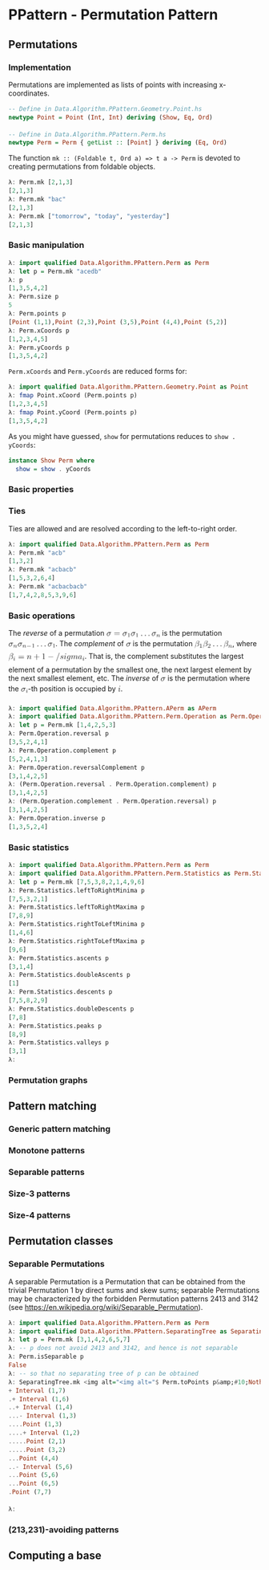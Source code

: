 <!-- python -m readme2tex --usepackage "tikz" --usepackage "xcolor" --output README.md --readme  READOTHER.md --nocdn --pngtrick -->

# PPattern - Permutation Pattern

## Permutations

### Implementation

Permutations are implemented as lists of points with increasing x-coordinates.

```haskell
-- Define in Data.Algorithm.PPattern.Geometry.Point.hs
newtype Point = Point (Int, Int) deriving (Show, Eq, Ord)

-- Define in Data.Algorithm.PPattern.Perm.hs
newtype Perm = Perm { getList :: [Point] } deriving (Eq, Ord)
```

The function `mk :: (Foldable t, Ord a) => t a -> Perm` is devoted to creating
permutations from foldable objects.

```haskell
λ: Perm.mk [2,1,3]
[2,1,3]
λ: Perm.mk "bac"
[2,1,3]
λ: Perm.mk ["tomorrow", "today", "yesterday"]
[2,1,3]
```

### Basic manipulation

```haskell
λ: import qualified Data.Algorithm.PPattern.Perm as Perm
λ: let p = Perm.mk "acedb"
λ: p
[1,3,5,4,2]
λ: Perm.size p
5
λ: Perm.points p
[Point (1,1),Point (2,3),Point (3,5),Point (4,4),Point (5,2)]
λ: Perm.xCoords p
[1,2,3,4,5]
λ: Perm.yCoords p
[1,3,5,4,2]
```

`Perm.xCoords` and `Perm.yCoords` are reduced forms for:

```haskell
λ: import qualified Data.Algorithm.PPattern.Geometry.Point as Point
λ: fmap Point.xCoord (Perm.points p)
[1,2,3,4,5]
λ: fmap Point.yCoord (Perm.points p)
[1,3,5,4,2]
```

As you might have guessed, `show` for permutations reduces to `show . yCoords`:

```haskell
instance Show Perm where
  show = show . yCoords
```

### Basic properties

### Ties

Ties are allowed and are resolved according to the left-to-right order.

```haskell
λ: import qualified Data.Algorithm.PPattern.Perm as Perm
λ: Perm.mk "acb"
[1,3,2]
λ: Perm.mk "acbacb"
[1,5,3,2,6,4]
λ: Perm.mk "acbacbacb"
[1,7,4,2,8,5,3,9,6]
```

### Basic operations

The *reverse* of a permutation <img alt="$\sigma = \sigma_1 \sigma_1 \ldots \sigma_n$" src="svgs/f00e73d0681e93ba274aa2e29bda2bb0.png?invert_in_darkmode" align=middle width="107.393715pt" height="14.102549999999994pt"/>
is the permutation <img alt="$\sigma_n \sigma_{n-1} \ldots \sigma_1$" src="svgs/136707a3c7df490ad43d3008f02c3739.png?invert_in_darkmode" align=middle width="93.981855pt" height="14.102549999999994pt"/>.
The *complement* of <img alt="$\sigma$" src="svgs/8cda31ed38c6d59d14ebefa440099572.png?invert_in_darkmode" align=middle width="9.945705000000002pt" height="14.102549999999994pt"/> is the permutation
<img alt="$\beta_1 \beta_2 \ldots \beta_n$" src="svgs/69c5ec9825b74db00546c7649d8fcb9f.png?invert_in_darkmode" align=middle width="75.291645pt" height="22.745910000000016pt"/>, where
<img alt="$\beta_i = n+1-/sigma_i$" src="svgs/e84f5fc1518253c82c7178ee80be16bd.png?invert_in_darkmode" align=middle width="152.28906pt" height="24.56552999999997pt"/>.
That is, the complement substitutes the largest element of a permutation
by the smallest one, the next largest element by the next smallest element, etc.
The *inverse* of <img alt="$\sigma$" src="svgs/8cda31ed38c6d59d14ebefa440099572.png?invert_in_darkmode" align=middle width="9.945705000000002pt" height="14.102549999999994pt"/> is the permutation where the <img alt="$\sigma_i$" src="svgs/e61ae7f2cb94c8418c30517775fde77d.png?invert_in_darkmode" align=middle width="13.991505000000002pt" height="14.102549999999994pt"/>-th position
is occupied by <img alt="$i$" src="svgs/77a3b857d53fb44e33b53e4c8b68351a.png?invert_in_darkmode" align=middle width="5.642109000000004pt" height="21.602129999999985pt"/>.

```haskell
λ: import qualified Data.Algorithm.PPattern.APerm as APerm
λ: import qualified Data.Algorithm.PPattern.Perm.Operation as Perm.Operation
λ: let p = Perm.mk [1,4,2,5,3]
λ: Perm.Operation.reversal p
[3,5,2,4,1]
λ: Perm.Operation.complement p
[5,2,4,1,3]
λ: Perm.Operation.reversalComplement p
[3,1,4,2,5]
λ: (Perm.Operation.reversal . Perm.Operation.complement) p
[3,1,4,2,5]
λ: (Perm.Operation.complement . Perm.Operation.reversal) p
[3,1,4,2,5]
λ: Perm.Operation.inverse p
[1,3,5,2,4]
```

### Basic statistics

```haskell
λ: import qualified Data.Algorithm.PPattern.Perm as Perm
λ: import qualified Data.Algorithm.PPattern.Perm.Statistics as Perm.Statistics
λ: let p = Perm.mk [7,5,3,8,2,1,4,9,6]
λ: Perm.Statistics.leftToRightMinima p
[7,5,3,2,1]
λ: Perm.Statistics.leftToRightMaxima p
[7,8,9]
λ: Perm.Statistics.rightToLeftMinima p
[1,4,6]
λ: Perm.Statistics.rightToLeftMaxima p
[9,6]
λ: Perm.Statistics.ascents p
[3,1,4]
λ: Perm.Statistics.doubleAscents p
[1]
λ: Perm.Statistics.descents p
[7,5,8,2,9]
λ: Perm.Statistics.doubleDescents p
[7,8]
λ: Perm.Statistics.peaks p
[8,9]
λ: Perm.Statistics.valleys p
[3,1]
λ:
```

### Permutation graphs

## Pattern matching

### Generic pattern matching

### Monotone patterns

### Separable patterns

### Size-3 patterns

### Size-4 patterns

## Permutation classes

### Separable Permutations

A separable Permutation is a Permutation that can be obtained from the trivial
Permutation 1 by direct sums and skew sums;
separable Permutations may be characterized by the forbidden Permutation patterns
2413 and 3142
(see <https://en.wikipedia.org/wiki/Separable_Permutation>).

```haskell
λ: import qualified Data.Algorithm.PPattern.Perm as Perm
λ: import qualified Data.Algorithm.PPattern.SeparatingTree as SeparatingTree
λ: let p = Perm.mk [3,1,4,2,6,5,7]
λ: -- p does not avoid 2413 and 3142, and hence is not separable
λ: Perm.isSeparable p                  
False
λ: -- so that no separating tree of p can be obtained
λ: SeparatingTree.mk <img alt="<img alt="$ Perm.toPoints p&amp;#10;Nothing&amp;#10;λ: let q = Perm.mk [3,1,2,4,6,5,7]&amp;#10;λ: Perm.isSeparable q                             -- q does avoid 2413 and 3142, and hence is separable&amp;#10;True&amp;#10;λ: import Data.Maybe&amp;#10;λ: fromJust . SeparatingTree.mk $" src="svgs/6cf3447b0450166911e817c41625f463.png?invert_in_darkmode" align=middle width="841.26405pt" height="45.82083000000002pt"/>" src="https://rawgit.com/in	git@github.com:vialette/ppattern/None/svgs/c7be5bdfada4253d65cf69b07d4cdacb.svg?invert_in_darkmode" align=middle width="1011.5407499999999pt" height="45.82083000000002pt"/> Perm.toPoints q -- so that a separating tree of q can be obtained
+ Interval (1,7)
.+ Interval (1,6)
..+ Interval (1,4)
...- Interval (1,3)
....Point (1,3)
....+ Interval (1,2)
.....Point (2,1)
.....Point (3,2)
...Point (4,4)
..- Interval (5,6)
...Point (5,6)
...Point (6,5)
.Point (7,7)

λ:
```

### (213,231)-avoiding patterns

## Computing a base
